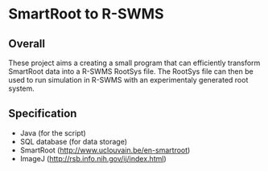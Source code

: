 # SmartRoot to R-SWMS

## Overall

These project aims a creating a small program that can efficiently transform SmartRoot data into a R-SWMS RootSys file.
The RootSys file can then be used to run simulation in R-SWMS with an experimentaly generated root system.

## Specification

- Java (for the script)
- SQL database (for data storage)
- SmartRoot (http://www.uclouvain.be/en-smartroot)
- ImageJ (http://rsb.info.nih.gov/ij/index.html)


